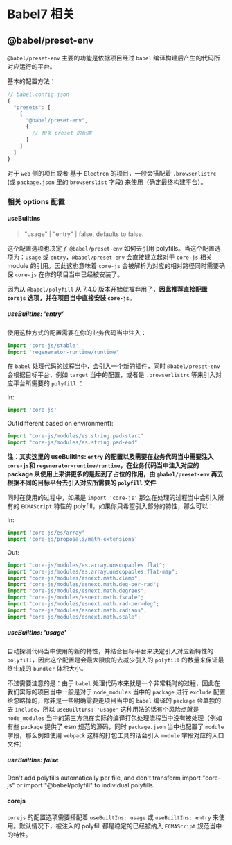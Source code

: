 # Babel7 相关

## @babel/preset-env

`@babel/preset-env` 主要的功能是依据项目经过 `babel` 编译构建后产生的代码所对应运行的平台。

基本的配置方法：

```javascript
// babel.config.json
{
  "presets": [
    [
      "@babel/preset-env",
      {
        // 相关 preset 的配置
      }
    ]
  ]
}
```

对于 `web` 侧的项目或者 基于 `Electron` 的项目，一般会搭配着 `.browserlistrc` (或 `package.json` 里的 `browserslist` 字段) 来使用（确定最终构建平台）。

### 相关 options 配置

#### useBuiltIns

> "usage" | "entry" | false, defaults to false.

这个配置选项也决定了 `@babel/preset-env` 如何去引用 polyfills。当这个配置选项为：`usage` 或 `entry`，`@babel/preset-env` 会直接建立起对于 `core-js` 相关 module 的引用。因此这也意味着 `core-js` 会被解析为对应的相对路径同时需要确保 `core-js` 在你的项目当中已经被安装了。

因为从 `@babel/polyfill` 从 7.4.0 版本开始就被弃用了，**因此推荐直接配置 `corejs` 选项，并在项目当中直接安装 `core-js`**。

##### useBuiltIns: 'entry'

使用这种方式的配置需要在你的业务代码当中注入：

```javascript
import 'core-js/stable'
import 'regenerator-runtime/runtime'
```

在 `babel` 处理代码的过程当中，会引入一个新的插件，同时 `@babel/preset-env` 会根据目标平台，例如 `target` 当中的配置，或者是 `.browserlistrc` 等来引入对应平台所需要的 `polyfill` ：

In:

```javascript
import 'core-js'
```

Out(different based on environment):

```javascript
import "core-js/modules/es.string.pad-start"
import "core-js/modules/es.string.pad-end"
```

**注：其实这里的 useBuiltIns: `entry` 的配置以及需要在业务代码当中需要注入 `core-js`和 `regenerator-runtime/runtime`，在业务代码当中注入对应的 package 从使用上来讲更多的是起到了占位的作用，由 `@babel/preset-env` 再去根据不同的目标平台去引入对应所需要的 `polyfill` 文件**

同时在使用的过程中，如果是 `import 'core-js'` 那么在处理的过程当中会引入所有的 `ECMAScript` 特性的 polyfill，如果你只希望引入部分的特性，那么可以：

In:

```javascript
import 'core-js/es/array'
import 'core-js/proposals/math-extensions'
```

Out:

```javascript
import "core-js/modules/es.array.unscopables.flat";
import "core-js/modules/es.array.unscopables.flat-map";
import "core-js/modules/esnext.math.clamp";
import "core-js/modules/esnext.math.deg-per-rad";
import "core-js/modules/esnext.math.degrees";
import "core-js/modules/esnext.math.fscale";
import "core-js/modules/esnext.math.rad-per-deg";
import "core-js/modules/esnext.math.radians";
import "core-js/modules/esnext.math.scale";
```

##### useBuiltIns: 'usage'

自动探测代码当中使用的新的特性，并结合目标平台来决定引入对应新特性的 `polyfill`，因此这个配置是会最大限度的去减少引入的 `polyfill` 的数量来保证最终生成的 `bundler` 体积大小。

不过需要注意的是：由于 `babel` 处理代码本来就是一个非常耗时的过程，因此在我们实际的项目当中一般是对于 `node_modules` 当中的 `package` 进行 `exclude` 配置给忽略掉的，除非是一些明确需要走项目当中的 `babel` 编译的 `package` 会单独的去 `include`，所以 `useBuiltIns: 'usage'` 这种用法的话有个风险点就是 `node_modules` 当中的第三方包在实际的编译打包处理流程当中没有被处理（例如有些 `package` 提供了 esm 规范的源码，同时 `package.json` 当中也配置了 `module` 字段，那么例如使用 `webpack` 这样的打包工具的话会引入 `module` 字段对应的入口文件）

##### useBuiltIns: false

Don't add polyfills automatically per file, and don't transform import "core-js" or import "@babel/polyfill" to individual polyfills.

#### corejs

`corejs` 的配置选项需要搭配着 `useBuiltIns: usage` 或 `useBuiltIns: entry` 来使用。默认情况下，被注入的 polyfill 都是稳定的已经被纳入 `ECMAScript` 规范当中的特性。